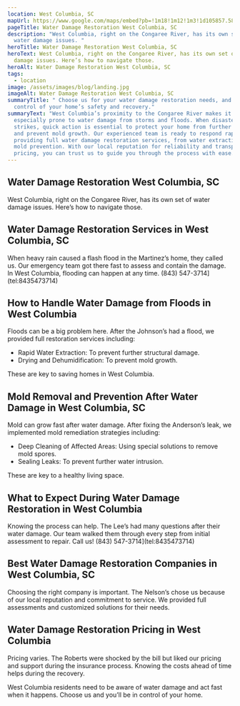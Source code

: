 ```yaml
---
location: West Columbia, SC
mapUrl: https://www.google.com/maps/embed?pb=!1m18!1m12!1m3!1d105857.58002971951!2d-81.17552044264511!3d33.991265482414974!2m3!1f0!2f0!3f0!3m2!1i1024!2i768!4f13.1!3m3!1m2!1s0x88f8bca41bbccdcb%3A0x9783568a157ef61a!2sWest%20Columbia%2C%20SC%2029169%2C%20USA!5e0!3m2!1sen!2sph!4v1728737710277!5m2!1sen!2sph
pageTitle: Water Damage Restoration West Columbia, SC
description: "West Columbia, right on the Congaree River, has its own set of
  water damage issues. "
heroTitle: Water Damage Restoration West Columbia, SC
heroText: West Columbia, right on the Congaree River, has its own set of water
  damage issues. Here’s how to navigate those.
heroAlt: Water Damage Restoration West Columbia, SC
tags:
  - location
image: /assets/images/blog/landing.jpg
imageAlt: Water Damage Restoration West Columbia, SC
summaryTitle: " Choose us for your water damage restoration needs, and take
  control of your home’s safety and recovery."
summaryText: "West Columbia’s proximity to the Congaree River makes it
  especially prone to water damage from storms and floods. When disaster
  strikes, quick action is essential to protect your home from further damage
  and prevent mold growth. Our experienced team is ready to respond rapidly,
  providing full water damage restoration services, from water extraction to
  mold prevention. With our local reputation for reliability and transparent
  pricing, you can trust us to guide you through the process with ease. "
---
```

## Water Damage Restoration West Columbia, SC

West Columbia, right on the Congaree River, has its own set of water damage issues. Here’s how to navigate those.

## Water Damage Restoration Services in West Columbia, SC

When heavy rain caused a flash flood in the Martinez’s home, they called us. Our emergency team got there fast to assess and contain the damage. In West Columbia, flooding can happen at any time. (843) 547-3714](tel:8435473714)

## How to Handle Water Damage from Floods in West Columbia

Floods can be a big problem here. After the Johnson’s had a flood, we provided full restoration services including:

* Rapid Water Extraction: To prevent further structural damage.
* Drying and Dehumidification: To prevent mold growth.

These are key to saving homes in West Columbia.

## Mold Removal and Prevention After Water Damage in West Columbia, SC

Mold can grow fast after water damage. After fixing the Anderson’s leak, we implemented mold remediation strategies including:

* Deep Cleaning of Affected Areas: Using special solutions to remove mold spores.
* Sealing Leaks: To prevent further water intrusion.

These are key to a healthy living space.

## What to Expect During Water Damage Restoration in West Columbia

Knowing the process can help. The Lee’s had many questions after their water damage. Our team walked them through every step from initial assessment to repair. Call us! (843) 547-3714](tel:8435473714)

## Best Water Damage Restoration Companies in West Columbia, SC

Choosing the right company is important. The Nelson’s chose us because of our local reputation and commitment to service. We provided full assessments and customized solutions for their needs.

## Water Damage Restoration Pricing in West Columbia

Pricing varies. The Roberts were shocked by the bill but liked our pricing and support during the insurance process. Knowing the costs ahead of time helps during the recovery.

West Columbia residents need to be aware of water damage and act fast when it happens. Choose us and you’ll be in control of your home.
